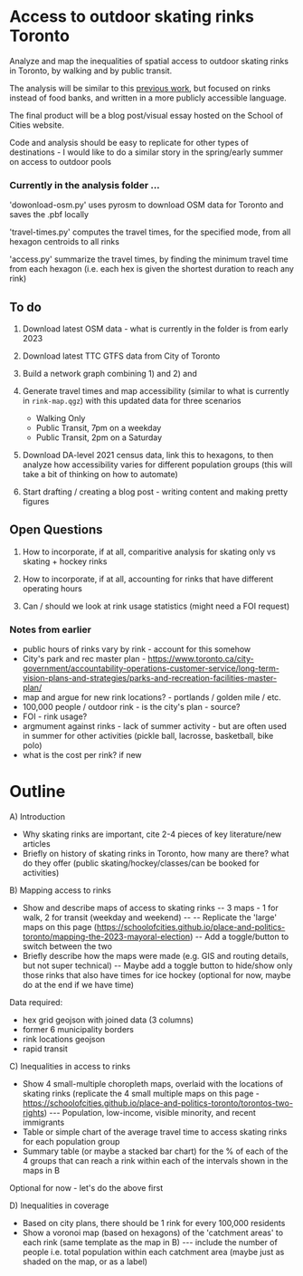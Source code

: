 

# Access to outdoor skating rinks Toronto

Analyze and map the inequalities of spatial access to outdoor skating rinks in Toronto, by walking and by public transit.

The analysis will be similar to this [previous work](https://findingspress.org/article/24072-changes-in-transit-accessibility-to-food-banks-in-toronto-during-covid-19), but focused on rinks instead of food banks, and written in a more publicly accessible language.

The final product will be a blog post/visual essay hosted on the School of Cities website.

Code and analysis should be easy to replicate for other types of destinations - I would like to do a similar story in the spring/early summer on access to outdoor pools




### Currently in the analysis folder ...

'dowonload-osm.py' uses pyrosm to download OSM data for Toronto and saves the .pbf locally

'travel-times.py' computes the travel times, for the specified mode, from all hexagon centroids to all rinks

'access.py' summarize the travel times, by finding the minimum travel time from each hexagon (i.e. each hex is given the shortest duration to reach any rink)



## To do

1) Download latest OSM data - what is currently in the folder is from early 2023

2) Download latest TTC GTFS data from City of Toronto

3) Build a network graph combining 1) and 2) and 

4) Generate travel times and map accessibility (similar to what is currently in `rink-map.qgz`) with this updated data for three scenarios 
    - Walking Only
    - Public Transit, 7pm on a weekday
    - Public Transit, 2pm on a Saturday

5) Download DA-level 2021 census data, link this to hexagons, to then analyze how accessibility varies for different population groups (this will take a bit of thinking on how to automate)

6) Start drafting / creating a blog post - writing content and making pretty figures


## Open Questions

1) How to incorporate, if at all, comparitive analysis for skating only vs skating + hockey rinks

2) How to incorporate, if at all, accounting for rinks that have different operating hours

3) Can / should we look at rink usage statistics (might need a FOI request)



### Notes from earlier
- public hours of rinks vary by rink - account for this somehow
- City's park and rec master plan - https://www.toronto.ca/city-government/accountability-operations-customer-service/long-term-vision-plans-and-strategies/parks-and-recreation-facilities-master-plan/
- map and argue for new rink locations? - portlands / golden mile / etc.
- 100,000 people / outdoor rink - is the city's plan - source?
- FOI - rink usage?
- argmument against rinks - lack of summer activity - but are often used in summer for other activities (pickle ball, lacrosse, basketball, bike polo)
- what is the cost per rink? if new



# Outline

A) Introduction
- Why skating rinks are important, cite 2-4 pieces of key literature/new articles
- Briefly on history of skating rinks in Toronto, how many are there? what do they offer (public skating/hockey/classes/can be booked for activities)

B) Mapping access to rinks
- Show and describe maps of access to skating rinks
-- 3 maps - 1 for walk, 2 for transit (weekday and weekend)
-- -- Replicate the 'large' maps on this page (https://schoolofcities.github.io/place-and-politics-toronto/mapping-the-2023-mayoral-election)
-- Add a toggle/button to switch between the two
- Briefly describe how the maps were made (e.g. GIS and routing details, but not super technical)
-- Maybe add a toggle button to hide/show only those rinks that also have times for ice hockey (optional for now, maybe do at the end if we have time)

Data required:
- hex grid geojson with joined data (3 columns)
- former 6 municipality borders
- rink locations geojson
- rapid transit

C) Inequalities in access to rinks
- Show 4 small-multiple choropleth maps, overlaid with the locations of skating rinks (replicate the 4 small multiple maps on this page - https://schoolofcities.github.io/place-and-politics-toronto/torontos-two-rights)
--- Population, low-income, visible minority, and recent immigrants
- Table or simple chart of the average travel time to access skating rinks for each population group 
- Summary table (or maybe a stacked bar chart) for the % of each of the 4 groups that can reach a rink within each of the intervals shown in the maps in B

Optional for now - let's do the above first

D) Inequalities in coverage 
- Based on city plans, there should be 1 rink for every 100,000 residents
- Show a voronoi map (based on hexagons) of the 'catchment areas' to each rink (same template as the map in B)
--- include the number of people i.e. total population within each catchment area (maybe just as shaded on the map, or as a label)